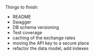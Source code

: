 Things to finish:
* README
* Swagger
* DB schema versioning
* Test coverage
* caching of the exchange rates
* moving the API key to a secure place
* refactor the data model, add indexes